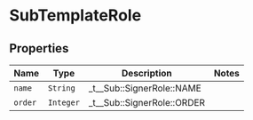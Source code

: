 

# SubTemplateRole



## Properties

| Name | Type | Description | Notes |
|------------ | ------------- | ------------- | -------------|
| `name` | ```String``` |  _t__Sub::SignerRole::NAME  |  |
| `order` | ```Integer``` |  _t__Sub::SignerRole::ORDER  |  |



